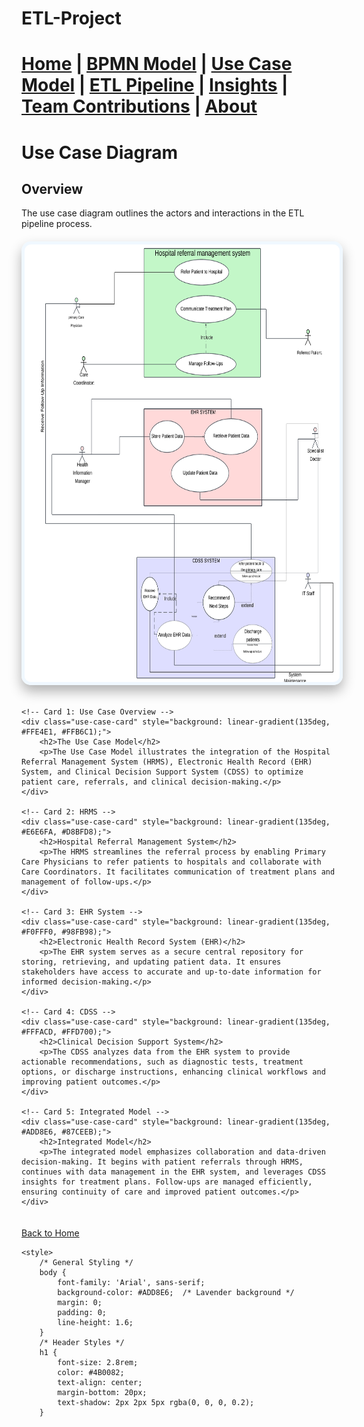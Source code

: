 # ETL-Project





[Home](index.md) | [BPMN Model](bpmn.md) | [Use Case Model](use_case.md) | [ETL Pipeline](etl_pipeline.md) | [Insights](insights.md) | [Team Contributions](team.md) | [About](about.md)
=======


# Use Case Diagram

## Overview

The use case diagram outlines the actors and interactions in the ETL pipeline process.

<img
    alt="img_28.png"
    height="700"
    src="img_28.png"
    width="1100"
    style="border: 5px solid #F0F8FF; border-radius: 15px; box-shadow: 0 10px 20px rgba(0, 0, 0, 0.3); margin: 20px auto; display: block; transition: transform 0.3s ease, box-shadow 0.3s ease;"
    class="hover-image"
/>

<style>
    /* Hover Effect for Image */
    .hover-image:hover {
        transform: translateY(-10px); /* Pop-Up Effect */
        box-shadow: 0 15px 30px rgba(0, 0, 0, 0.5); /* Enhanced Shadow on Hover */
    }
</style>

<div style="display: flex; flex-wrap: wrap; justify-content: space-between; gap: 20px; margin: 20px auto; max-width: 1200px;">

    <!-- Card 1: Use Case Overview -->
    <div class="use-case-card" style="background: linear-gradient(135deg, #FFE4E1, #FFB6C1);">
        <h2>The Use Case Model</h2>
        <p>The Use Case Model illustrates the integration of the Hospital Referral Management System (HRMS), Electronic Health Record (EHR) System, and Clinical Decision Support System (CDSS) to optimize patient care, referrals, and clinical decision-making.</p>
    </div>

    <!-- Card 2: HRMS -->
    <div class="use-case-card" style="background: linear-gradient(135deg, #E6E6FA, #D8BFD8);">
        <h2>Hospital Referral Management System</h2>
        <p>The HRMS streamlines the referral process by enabling Primary Care Physicians to refer patients to hospitals and collaborate with Care Coordinators. It facilitates communication of treatment plans and management of follow-ups.</p>
    </div>

    <!-- Card 3: EHR System -->
    <div class="use-case-card" style="background: linear-gradient(135deg, #F0FFF0, #98FB98);">
        <h2>Electronic Health Record System (EHR)</h2>
        <p>The EHR system serves as a secure central repository for storing, retrieving, and updating patient data. It ensures stakeholders have access to accurate and up-to-date information for informed decision-making.</p>
    </div>

    <!-- Card 4: CDSS -->
    <div class="use-case-card" style="background: linear-gradient(135deg, #FFFACD, #FFD700);">
        <h2>Clinical Decision Support System</h2>
        <p>The CDSS analyzes data from the EHR system to provide actionable recommendations, such as diagnostic tests, treatment options, or discharge instructions, enhancing clinical workflows and improving patient outcomes.</p>
    </div>

    <!-- Card 5: Integrated Model -->
    <div class="use-case-card" style="background: linear-gradient(135deg, #ADD8E6, #87CEEB);">
        <h2>Integrated Model</h2>
        <p>The integrated model emphasizes collaboration and data-driven decision-making. It begins with patient referrals through HRMS, continues with data management in the EHR system, and leverages CDSS insights for treatment plans. Follow-ups are managed efficiently, ensuring continuity of care and improved patient outcomes.</p>
    </div>
</div>

<style>
    /* Styling for Cards */
    .use-case-card {
        padding: 20px;
        border-radius: 15px;
        box-shadow: 0 8px 16px rgba(0, 0, 0, 0.3);
        width: 100%;
        max-width: 400px;
        font-family: 'Georgia', serif;
        color: #333;
        text-align: justify;
        transition: transform 0.3s ease, box-shadow 0.3s ease;
    }

    .hover-card h2 {
        color: #4B0082; /* Violet for headers */
        text-shadow: 2px 2px 5px rgba(0, 0, 0, 0.2);
        font-size: 1.5rem;
        margin-bottom: 10px;
        text-align: center;
        line-height: 1.2; /* Adjust line-height for multiline text */
        word-spacing: 2px; /* Optional: Adjust spacing for words */
    }

    .use-case-card:hover {
        transform: translateY(-8px); /* Slight pop-up effect */
        box-shadow: 0 12px 20px rgba(0, 0, 0, 0.4); /* Enhanced shadow on hover */
    }

    @media (max-width: 768px) {
        .use-case-card {
            max-width: 100%; /* Full width on smaller screens */
        }
    }
</style>


[Back to Home](index.md)


<html lang="en">
<head>
    <meta charset="UTF-8">
    <meta name="viewport" content="width=device-width, initial-scale=1.0">
    <title>ETL Project Overview</title>

    <style>
        /* General Styling */
        body {
            font-family: 'Arial', sans-serif;
            background-color: #ADD8E6;  /* Lavender background */
            margin: 0;
            padding: 0;
            line-height: 1.6;
        }
        /* Header Styles */
        h1 {
            font-size: 2.8rem;
            color: #4B0082;
            text-align: center;
            margin-bottom: 20px;
            text-shadow: 2px 2px 5px rgba(0, 0, 0, 0.2);
        }
</head>
<body>

